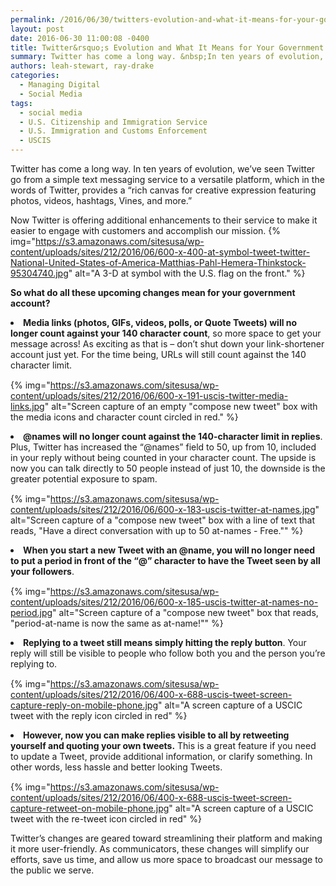 ```yaml
---
permalink: /2016/06/30/twitters-evolution-and-what-it-means-for-your-government-account/
layout: post
date: 2016-06-30 11:00:08 -0400
title: Twitter&rsquo;s Evolution and What It Means for Your Government Account
summary: Twitter has come a long way. &nbsp;In ten years of evolution, we&rsquo;ve seen Twitter go from a simple text messaging service to a versatile platform, which in the words of Twitter, provides a &ldquo;rich canvas for creative expression featuring photos, videos, hashtags, Vines, and more.&rdquo; Now Twitter is offering additional enhancements to their service to
authors: leah-stewart, ray-drake
categories:
  - Managing Digital
  - Social Media
tags:
  - social media
  - U.S. Citizenship and Immigration Service
  - U.S. Immigration and Customs Enforcement
  - USCIS
---
```


Twitter has come a long way.  In ten years of evolution, we’ve seen Twitter go from a simple text messaging service to a versatile platform, which in the words of Twitter, provides a “rich canvas for creative expression featuring photos, videos, hashtags, Vines, and more.”

Now Twitter is offering additional enhancements to their service to make it easier to engage with customers and accomplish our mission. {% img="https://s3.amazonaws.com/sitesusa/wp-content/uploads/sites/212/2016/06/600-x-400-at-symbol-tweet-twitter-National-United-States-of-America-Matthias-Pahl-Hemera-Thinkstock-95304740.jpg" alt="A 3-D at symbol with the U.S. flag on the front." %} 

**So what do all these upcoming changes mean for your government account?**

<li style="margin-bottom: 15px">
  <b>Media links (photos, GIFs, videos, polls, or Quote Tweets) will no longer count against your 140 character count</b>, so more space to get your message across! As exciting as that is &#8211; don’t shut down your link-shortener account just yet. For the time being, URLs will still count against the 140 character limit.
</li>

{% img="https://s3.amazonaws.com/sitesusa/wp-content/uploads/sites/212/2016/06/600-x-191-uscis-twitter-media-links.jpg" alt="Screen capture of an empty "compose new tweet" box with the media icons and character count circled in red." %}

<li style="margin-bottom: 15px">
  <b>@names will no longer count against the 140-character limit in replies</b>. Plus, Twitter has increased the “@names” field to 50, up from 10, included in your reply without being counted in your character count. The upside is now you can talk directly to 50 people instead of just 10, the downside is the greater potential exposure to spam.
</li>

{% img="https://s3.amazonaws.com/sitesusa/wp-content/uploads/sites/212/2016/06/600-x-183-uscis-twitter-at-names.jpg" alt="Screen capture of a "compose new tweet" box with a line of text that reads, "Have a direct conversation with up to 50 at-names - Free."" %}

<li style="margin-bottom: 15px">
  <b>When you start a new Tweet with an @name, you will no longer need to put a period in front of the “@” character to have the Tweet seen by all your followers</b>.
</li>

{% img="https://s3.amazonaws.com/sitesusa/wp-content/uploads/sites/212/2016/06/600-x-185-uscis-twitter-at-names-no-period.jpg" alt="Screen capture of a "compose new tweet" box that reads, "period-at-name is now the same as at-name!"" %}

<li style="margin-bottom: 15px">
  <b>Replying to a tweet still means simply hitting the reply button</b>. Your reply will still be visible to people who follow both you and the person you’re replying to.
</li>

{% img="https://s3.amazonaws.com/sitesusa/wp-content/uploads/sites/212/2016/06/400-x-688-uscis-tweet-screen-capture-reply-on-mobile-phone.jpg" alt="A screen capture of a USCIC tweet with the reply icon circled in red" %}

<li style="margin-bottom: 15px">
  <b>However, now you can make replies visible to all by retweeting yourself and quoting your own tweets.</b> This is a great feature if you need to update a Tweet, provide additional information, or clarify something. In other words, less hassle and better looking Tweets.
</li>

{% img="https://s3.amazonaws.com/sitesusa/wp-content/uploads/sites/212/2016/06/400-x-688-uscis-tweet-screen-capture-retweet-on-mobile-phone.jpg" alt="A screen capture of a USCIC tweet with the re-tweet icon circled in red" %}

Twitter’s changes are geared toward streamlining their platform and making it more user-friendly. As communicators, these changes will simplify our efforts, save us time, and allow us more space to broadcast our message to the public we serve.